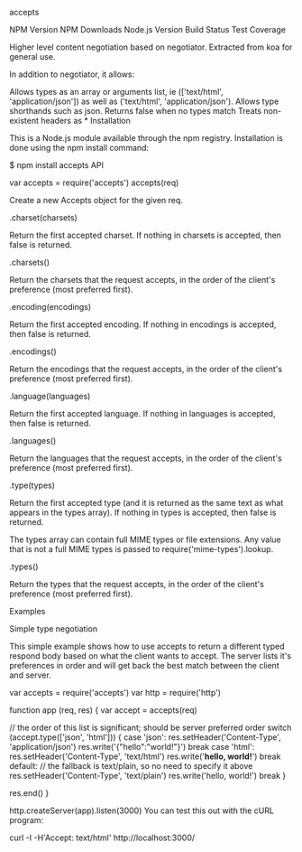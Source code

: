 accepts

NPM Version NPM Downloads Node.js Version Build Status Test Coverage

Higher level content negotiation based on negotiator. Extracted from koa for general use.

In addition to negotiator, it allows:

Allows types as an array or arguments list, ie (['text/html', 'application/json']) as well as ('text/html', 'application/json').
Allows type shorthands such as json.
Returns false when no types match
Treats non-existent headers as *
Installation

This is a Node.js module available through the npm registry. Installation is done using the npm install command:

$ npm install accepts
API

var accepts = require('accepts')
accepts(req)

Create a new Accepts object for the given req.

.charset(charsets)

Return the first accepted charset. If nothing in charsets is accepted, then false is returned.

.charsets()

Return the charsets that the request accepts, in the order of the client's preference (most preferred first).

.encoding(encodings)

Return the first accepted encoding. If nothing in encodings is accepted, then false is returned.

.encodings()

Return the encodings that the request accepts, in the order of the client's preference (most preferred first).

.language(languages)

Return the first accepted language. If nothing in languages is accepted, then false is returned.

.languages()

Return the languages that the request accepts, in the order of the client's preference (most preferred first).

.type(types)

Return the first accepted type (and it is returned as the same text as what appears in the types array). If nothing in types is accepted, then false is returned.

The types array can contain full MIME types or file extensions. Any value that is not a full MIME types is passed to require('mime-types').lookup.

.types()

Return the types that the request accepts, in the order of the client's preference (most preferred first).

Examples

Simple type negotiation

This simple example shows how to use accepts to return a different typed respond body based on what the client wants to accept. The server lists it's preferences in order and will get back the best match between the client and server.

var accepts = require('accepts')
var http = require('http')

function app (req, res) {
  var accept = accepts(req)

  // the order of this list is significant; should be server preferred order
  switch (accept.type(['json', 'html'])) {
    case 'json':
      res.setHeader('Content-Type', 'application/json')
      res.write('{"hello":"world!"}')
      break
    case 'html':
      res.setHeader('Content-Type', 'text/html')
      res.write('<b>hello, world!</b>')
      break
    default:
      // the fallback is text/plain, so no need to specify it above
      res.setHeader('Content-Type', 'text/plain')
      res.write('hello, world!')
      break
  }

  res.end()
}

http.createServer(app).listen(3000)
You can test this out with the cURL program:

curl -I -H'Accept: text/html' http://localhost:3000/
